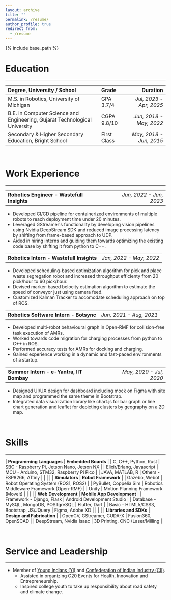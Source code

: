 ```yaml
---
layout: archive
title: ""
permalink: /resume/
author_profile: true
redirect_from:
  - /resume
---
```


{% include base_path %}

Education
======
<hr>

| Degree, University / School                                                | Grade       |Duration |  
| :---                                                                       | :---        |    ---: |
| M.S. in Robotics, University of Michigan                                   | GPA 3.7/4   | *Jul, 2023 - Apr, 2025* |
| B.E. in Computer Science and Engineering, Gujarat Technological University | CGPA 9.8/10 | *Jun, 2018 - May, 2022* |
| Secondary & Higher Secondary Education, Bright School                      | First Class | *May, 2018 - Jun, 2015* |

<br>

Work Experience
=====
<hr>

|                                                           |                         |
| :---                                                      |                    ---: | 
| **Robotics Engineer  -   Wastefull Insights**             | *Jun, 2022 - Jun, 2023* |

* Developed CI/CD pipeline for containerized environments of multiple robots to reach deployment time under 20 minutes.
* Leveraged GStreamer's functionality by developing vision pipelines using Nvidia DeepStream SDK and reduced image processing latency by shifting from frame-based approach to UDP.
* Aided in hiring interns and guiding them towards optimizing the existing code base by shifting it from python to C++.


|                                            |                         |
| :---                                       |                    ---: |
| **Robotics Intern  -  Wastefull Insights** | *Jan, 2022 - May, 2022* |

* Developed scheduling-based optimization algorithm for pick and place waste segregation robot and increased throughput efficienty from 20 pick/hour to 60 pick/hour.
* Devised marker-based belocity estimation algorithm to estimate the speed of conveyor just using camera feed.
* Customized Kalman Tracker to accomodate scheduling approach on top of ROS.

|                                            |                         |
| :---                                       |                    ---: | 
| **Robotics Software Intern   -   Botsync** | *Jun, 2021 - Aug, 2021* |

* Developed multi-robot behavioural graph in Open-RMF for collision-free task execution of AMRs.
* Worked towards code migration for charging processes from python to C++ in ROS.
* Performed accuracy tests for AMRs for docking and charging.
* Gained experience working in a dynamic and fast-paced environments of a startup.

|                                            |                         |
| :---                                       |                    ---: |
| **Summer Intern  -  e-Yantra, IIT Bombay** | *May, 2020 - Jul, 2020* |

* Designed UI/UX design for dashboard including mock on Figma with site map and programmed the same theme in Bootstrap.
* Integrated data visualization library like chart.js for bar graph or line chart generation and leaflet for depicting clusters by geography on a 2D map.

<br>
  
Skills
======
<hr>

| **Programming Languages** | **Embedded Boards**                        |
| C, C++, Python, Rust      | SBC - Raspberry Pi, Jetson Nano, Jetson NX | 
| Elixir/Erlang, Javascript | MCU - Arduino, STM32, Raspberry Pi Pico    | 
| JAVA, MATLAB, R           | Others - ESP8266, ATtiny                   | 
|                           |                                            |
| **Simulators**            | **Robot Framework**                        |
| Gazebo, Webot             | Robot Operating System (ROS1, ROS2)        | 
| PyBullet, Coppelia Sim    | Robotics Middleware Framework (Open-RMF)   | 
| Unity                     | Motion Planning Framework (Moveit)         | 
|                                          |                             |
| **Web Development**                      | **Mobile App Development**  |
| Framework - Django, Flask                | Android Development Studio  |
| Database - MySQL, MongoDB, POSTgreSQL    | Flutter, Dart               |
| Basic - HTML5/CSS3, Bootstrap, JS/JQuery | Figma, Adobe XD             |
|                                          |                             |
| **Libraries and SDKs**    | **Design and Fabrication**      |
| OpenCV, GStreamer, CUDA-X | Fusion360, OpenSCAD             |
| DeepStream, Nvidia Isaac  | 3D Printing, CNC (Laser/Milling |

<br>

<!---
Publications
======
<hr>


  <ul>{% for post in site.publications %}
    {% include archive-single-cv.html %}
  {% endfor %}</ul>

<br>
--->
 
<!---
Talks
======
<hr>

  <ul>{% for post in site.talks %}
    {% include archive-single-talk-cv.html %}
  {% endfor %}</ul>

<br>
--->
  
Service and Leadership
======
<hr>

* Member of [Young Indians (Yi)](https://youngindians.net/) and [Confederation of Indian Industry (CII)](https://www.cii.in/).
  * Assisted in organizing G20 Events for Health, Innovation and Entrepreneurship.
  * Inspired college youth to take up responsibility about road safety and climate change.
